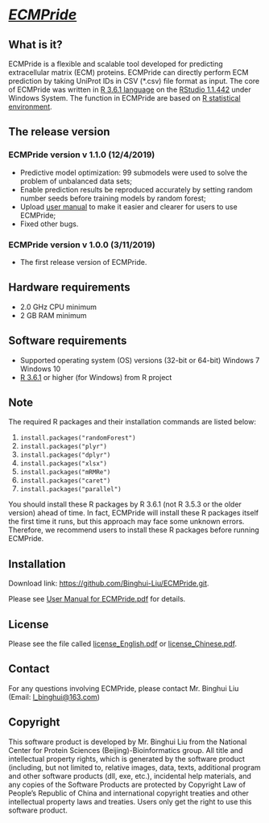 # ***<u>ECMPride</u>***

## What is it?

ECMPride is a flexible and scalable tool developed for predicting extracellular matrix (ECM) proteins. ECMPride can directly perform ECM prediction by taking UniProt IDs in CSV (*.csv) file
format as input. The core of ECMPride was written in [R 3.6.1 language](https://mirrors.tuna.tsinghua.edu.cn/CRAN/bin/windows/base/) on the [RStudio 1.1.442](https://rstudio.com/products/rstudio/download/) under Windows System. The function in ECMPride are based on [R statistical environment](https://www.r-project.org/).

## The release version

### ECMPride version v 1.1.0 (12/4/2019)

- Predictive model optimization: 99 submodels were used to solve the problem of unbalanced data sets;
- Enable prediction results be reproduced accurately by setting random number seeds before training models by random forest;
- Upload [user manual](https://github.com/Binghui-Liu/ECMPride/blob/master/User%20Manual%20for%20ECMPride.pdf)  to make it easier and clearer for users to use ECMPride;
- Fixed other bugs.

### ECMPride version v 1.0.0 (3/11/2019)

- The first release version of ECMPride.

## Hardware requirements

- 2.0 GHz CPU minimum
- 2 GB RAM minimum

## Software requirements

- Supported operating system (OS) versions (32-bit or 64-bit) 
  Windows 7
  Windows 10
- [R 3.6.1](https://mirrors.tuna.tsinghua.edu.cn/CRAN/bin/windows/base/) or higher (for Windows) from R project

## Note

The required R packages and their installation commands are listed below:

1. `install.packages("randomForest")`  
2. `install.packages("plyr")`  
3. `install.packages("dplyr")`  
4. `install.packages("xlsx")`  
5. `install.packages("mRMRe")`  
6. `install.packages("caret")`  
7. `install.packages("parallel")`

You should install these R packages by R 3.6.1 (not R 3.5.3 or the older version)
ahead of time. In fact, ECMPride will install these R packages itself the first
time it runs, but this approach may face some unknown errors. Therefore, we
recommend users to install these R packages before running ECMPride.

## Installation

Download link: https://github.com/Binghui-Liu/ECMPride.git.

Please see  [User Manual for ECMPride.pdf](https://github.com/Binghui-Liu/ECMPride/blob/master/User%20Manual%20for%20ECMPride.pdf) for details.

## License

 Please see the file called [license_English.pdf](https://github.com/Binghui-Liu/ECMPride/blob/master/license_English.pdf) or [license_Chinese.pdf](https://github.com/Binghui-Liu/ECMPride/blob/master/license_Chinese.pdf).

## Contact

For any questions involving ECMPride, please contact Mr. Binghui Liu (Email: l_binghui@163.com)

## Copyright

This software product is developed by Mr. Binghui Liu from the National Center for Protein Sciences (Beijing)-Bioinformatics group. All title and intellectual property rights, which is generated by the software product (including, but not limited to, relative images, data, texts, additional program and other software products (dll, exe, etc.), incidental help materials, and any copies of the Software Products are protected by Copyright Law of People’s Republic of China and international copyright treaties and other intellectual property laws and treaties. Users only get the right to use this software product.





